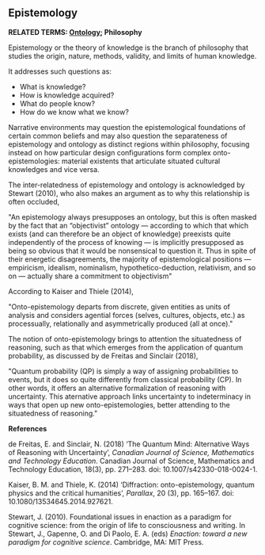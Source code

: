 ## Epistemology

**RELATED TERMS: [Ontology](https://github.com/narrative-environments/CourseCompendium/blob/main/Ontology.md); Philosophy**


Epistemology or the theory of knowledge is the branch of philosophy that studies the origin, nature, methods, validity, and limits of human knowledge.

It addresses such questions as:

*   What is knowledge?
*   How is knowledge acquired?
*   What do people know?
*   How do we know what we know?

Narrative environments may question the epistemological foundations of certain common beliefs and may also question the separateness of epistemology and ontology as distinct regions within philosophy, focusing instead on how particular design configurations form complex onto-epistemologies: material existents that articulate situated cultural knowledges and vice versa.

The inter-relatedness of epistemology and ontology is acknowledged by Stewart (2010), who also makes an argument as to why this relationship is often occluded,

"An epistemology always presupposes an ontology, but this is often masked by the fact that an “objectivist” ontology — according to which that which exists (and can therefore be an object of knowledge) preexists quite independently of the process of knowing — is implicitly presupposed as being so obvious that it would be nonsensical to question it. Thus in spite of their energetic disagreements, the majority of epistemological positions — empiricism, idealism, nominalism, hypothetico-deduction, relativism, and so on — actually share a commitment to objectivism"

According to Kaiser and Thiele (2014),

"Onto-epistemology departs from discrete, given entities as units of analysis and considers agential forces (selves, cultures, objects, etc.) as processually, relationally and asymmetrically produced (all at once)."

The notion of onto-epistemology brings to attention the situatedness of reasoning, such as that which emerges from the application of quantum probability, as discussed by de Freitas and Sinclair (2018),

"Quantum probability (QP) is simply a way of assigning probabilities to events, but it does so quite differently from classical probability (CP). In other words, it offers an alternative formalization of reasoning with uncertainty. This aternative approach links uncertainty to indeterminacy in ways that open up new onto-epistemologies, better attending to the situatedness of reasoning."

**References**

de Freitas, E. and Sinclair, N. (2018) ‘The Quantum Mind: Alternative Ways of Reasoning with Uncertainty’, _Canadian Journal of Science, Mathematics and Technology Education_. Canadian Journal of Science, Mathematics and Technology Education, 18(3), pp. 271–283. doi: 10.1007/s42330-018-0024-1.

Kaiser, B. M. and Thiele, K. (2014) ‘Diffraction: onto-epistemology, quantum physics and the critical humanities’, _Parallax_, 20 (3), pp. 165–167. doi: 10.1080/13534645.2014.927621.

Stewart, J. (2010). Foundational issues in enaction as a paradigm for cognitive science: from the origin of life to consciousness and writing. In Stewart, J., Gapenne, O. and Di Paolo, E. A. (eds) _Enaction: toward a new paradigm for cognitive science_. Cambridge, MA: MIT Press.

